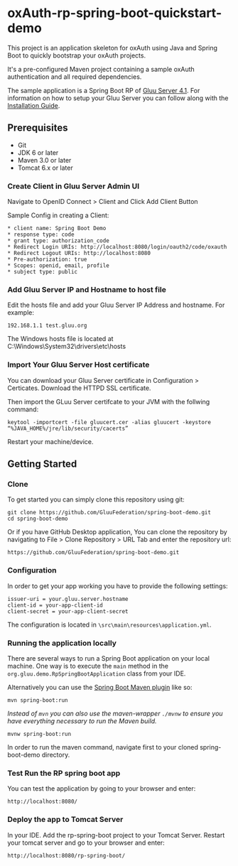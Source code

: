 # oxAuth-rp-spring-boot-quickstart-demo

This project is an application skeleton for oxAuth using Java and Spring Boot to quickly bootstrap your oxAuth projects.

It's a pre-configured Maven project containing a sample oxAuth authentication and all required dependencies.

The sample application is a Spring Boot RP of [Gluu Server 4.1][1].
For information on how to setup your Gluu Server you can follow along with the [Installation Guide][2].


## Prerequisites
* Git
* JDK 6 or later
* Maven 3.0 or later
* Tomcat 6.x or later

### Create Client in Gluu Server Admin UI

Navigate to OpenID Connect > Client and Click Add Client Button

Sample Config in creating a Client:
```
* client name: Spring Boot Demo
* response type: code
* grant type: authorization_code
* Redirect Login URIs: http://localhost:8080/login/oauth2/code/oxauth
* Redirect Logout URIs: http://localhost:8080
* Pre-authorization: true
* Scopes: openid, email, profile
* subject type: public
```

### Add Gluu Server IP and Hostname to host file

Edit the hosts file and add your Gluu Server IP Address and hostname. For example:
```
192.168.1.1 test.gluu.org
```
The Windows hosts file is located at C:\Windows\System32\drivers\etc\hosts

### Import Your Gluu Server Host certificate
You can download your Gluu Server certificate in Configuration > Certicates. Download the HTTPD SSL certificate.

Then import the GLuu Server certifcate to your JVM with the follwing command:
```
keytool -importcert -file gluucert.cer -alias gluucert -keystore “%JAVA_HOME%/jre/lib/security/cacerts”
```
Restart your machine/device.

## Getting Started

### Clone
To get started you can simply clone this repository using git:
```
git clone https://github.com/GluuFederation/spring-boot-demo.git
cd spring-boot-demo
```
Or if you have GitHub Desktop application, You can clone the repository by navigating to File > Clone Repository > URL Tab and enter the repository url:
```
https://github.com/GluuFederation/spring-boot-demo.git
```

### Configuration
In order to get your app working you have to provide the following settings:
```
issuer-uri = your.gluu.server.hostname
client-id = your-app-client-id
client-secret = your-app-client-secret
```
The configuration is located in `\src\main\resources\application.yml`.

### Running the application locally

There are several ways to run a Spring Boot application on your local machine. One way is to execute the `main` method in the `org.gluu.demo.RpSpringBootApplication` class from your IDE.

Alternatively you can use the [Spring Boot Maven plugin](https://docs.spring.io/spring-boot/docs/current/reference/html/build-tool-plugins-maven-plugin.html) like so:
```shell
mvn spring-boot:run
```
*Instead of `mvn` you can also use the maven-wrapper `./mvnw` to ensure you have everything necessary to run the Maven build.*
```shell
mvnw spring-boot:run
```
In order to run the maven command, navigate first to your cloned spring-boot-demo directory.

### Test Run the RP spring boot app
You can test the application by going to your browser and enter:
```
http://localhost:8080/
```

### Deploy the app to Tomcat Server
In your IDE. Add the rp-spring-boot project to your Tomcat Server.
Restart your tomcat server and go to your browser and enter:
```
http://localhost:8080/rp-spring-boot/
```




[1]: https://gluu.org/docs/gluu-server/
[2]: https://gluu.org/docs/gluu-server/4.1/installation-guide/
